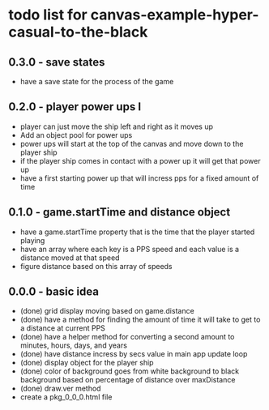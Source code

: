 # todo list for canvas-example-hyper-casual-to-the-black

## 0.3.0 - save states
* have a save state for the process of the game

## 0.2.0 - player power ups I
* player can just move the ship left and right as it moves up
* Add an object pool for power ups
* power ups will start at the top of the canvas and move down to the player ship
* if the player ship comes in contact with a power up it will get that power up
* have a first starting power up that will incress pps for a fixed amount of time

## 0.1.0 - game.startTime and distance object
* have a game.startTime property that is the time that the player started playing
* have an array where each key is a PPS speed and each value is a distance moved at that speed
* figure distance based on this array of speeds

## 0.0.0 - basic idea
* (done) grid display moving based on game.distance
* (done) have a method for finding the amount of time it will take to get to a distance at current PPS
* (done) have a helper method for converting a second amount to minutes, hours, days, and years
* (done) have distance incress by secs value in main app update loop
* (done) display object for the player ship
* (done) color of background goes from white background to black background based on percentage of distance over maxDistance
* (done) draw.ver method
* create a pkg_0_0_0.html file